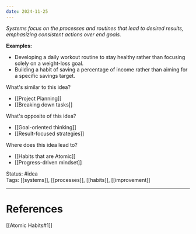 ```yaml
---
date: 2024-11-25
---
```

_Systems focus on the processes and routines that lead to desired results, emphasizing consistent actions over end goals._

**Examples:**
- Developing a daily workout routine to stay healthy rather than focusing solely on a weight-loss goal.
- Building a habit of saving a percentage of income rather than aiming for a specific savings target.

What's similar to this idea?  
- [[Project Planning]]
- [[Breaking down tasks]]

What's opposite of this idea?  
- [[Goal-oriented thinking]]
- [[Result-focused strategies]]

Where does this idea lead to?  
- [[Habits that are Atomic]]
- [[Progress-driven mindset]]

Status: #idea  
Tags: [[systems]], [[processes]], [[habits]], [[improvement]]

---
# References
[[Atomic Habits#1]]